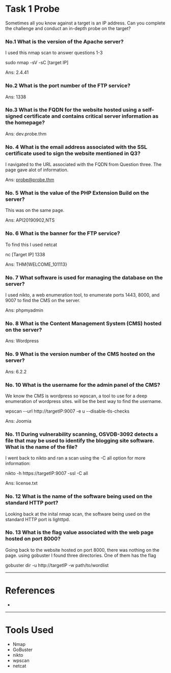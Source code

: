 
# Task 1 Probe

Sometimes all you know against a target is an IP address. Can you complete the challenge and conduct an in-depth probe on the target?

### No.1 What is the version of the Apache server?

I used this nmap scan to answer questions 1-3

sudo nmap -sV -sC [target IP]

Ans: 2.4.41

### No.2 What is the port number of the FTP service?

Ans: 1338

### No.3 What is the FQDN for the website hosted using a self-signed certificate and contains critical server information as the homepage?

Ans: dev.probe.thm

### No. 4 What is the email address associated with the SSL certificate used to sign the website mentioned in Q3?

I navigated to the URL associated with the FQDN from Question three. The page gave alot of information.  

Ans: probe@probe.thm

### No. 5 What is the value of the PHP Extension Build on the server?

This was on the same page.

Ans: API20190902,NTS

### No. 6 What is the banner for the FTP service?

To find this I used netcat

nc [Target IP] 1338

Ans: THM{WELCOME_101113}

### No. 7 What software is used for managing the database on the server?

I used nikto, a web enumeration tool, to enumerate ports 1443, 8000, and 9007 to find the CMS on the server.

Ans: phpmyadmin

### No. 8 What is the Content Management System (CMS) hosted on the server? 

Ans: Wordpress

### No. 9 What is the version number of the CMS hosted on the server?

Ans: 6.2.2

### No. 10 What is the username for the admin panel of the CMS?

We know the CMS is wordpress so wpscan, a tool to use for a deep enumeration of wordpress sites.  will be the best way to find the username.

wpscan --url http://targetIP:9007 -e u --disable-tls-checks

Ans: Joomia

### No. 11 During vulnerability scanning, OSVDB-3092 detects a file that may be used to identify the blogging site software. What is the name of the file?

I went back to nikto and ran a scan using the -C all option for more information:

nikto -h https://targetIP:9007 -ssl -C all

Ans: license.txt 

### No. 12 What is the name of the software being used on the standard HTTP port?

Looking back at the inital nmap scan, the software being used on the standard HTTP port is lighttpd. 

### No. 13 What is the flag value associated with the web page hosted on port 8000?

Going back to the website hosted on port 8000, there was nothing on the page. using gobuster I found three directories. One of them has the flag

gobuster dir -u http://targetIP -w path/to/wordlist

---

# References

- 

---

# Tools Used
- Nmap
- GoBuster
- nikto
- wpscan
- netcat

